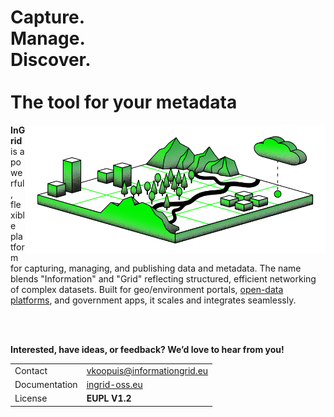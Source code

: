 # Capture. <br>Manage. <br>Discover. <br><br>The tool for your metadata

<img src="/ingrid-plattform.png" alt="InformationGrid Logo" width="480" align="right">

**InGrid** is a powerful, flexible platform for capturing, managing, and publishing data and metadata. The name blends "Information" and "Grid" reflecting structured, efficient networking of complex datasets. Built for geo/environment portals, <u>open-data platforms</u>, and government apps, it scales and integrates seamlessly.

<br><br>

**Interested, have ideas, or feedback? We’d love to hear from you!**

<table>
  <tr>
    <td>Contact</td>
    <td><a href="mailto:vkoopuis@informationgrid.eu">vkoopuis@informationgrid.eu</a></td>
  </tr>
  <tr>
    <td>Documentation</td>
    <td><a href="https://www.ingrid-oss.eu/">ingrid-oss.eu</a></td>
  </tr>
  <tr>
    <td>License</td>
    <td><b>EUPL V1.2</b></td>
  </tr>
</table>
